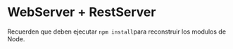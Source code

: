 # WebServer + RestServer

Recuerden que deben ejecutar  ```npm install```para reconstruir los modulos de Node.
